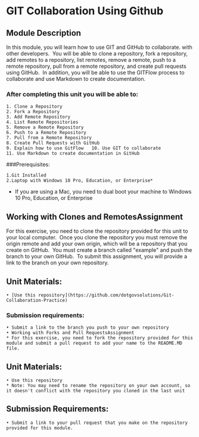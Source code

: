 # GIT Collaboration Using Github 
## Module Description
In this module, you will learn how to use GIT and GitHub to collaborate. with other developers.  You will be able to clone a repository, fork a repository, add remotes to a repository, list remotes, remove a remote, push to a remote repository, pull from a remote repository, and create pull requests using GitHub.  In addition, you will be able to use the GITFlow process to collaborate and use Markdown to create documentation. 

### After completing this unit you will be able to:

	1. Clone a Repository
	2. Fork a Repository
	3. Add Remote Repository
	4. List Remote Repositories
	5. Remove a Remote Repository
	6. Push to a Remote Repository
	7. Pull from a Remote Repository
	8. Create Pull Requests with GitHub
	9. Explain how to use GitFlow 	10. Use GIT to collaborate
	11. Use Markdown to create documentation in GitHub

###Prerequisites:

	1.Git Installed
	2.Laptop with Windows 10 Pro, Education, or Enterprise* 
* If you are using a Mac, you need to dual boot your machine to Windows 10 Pro, Education, or Enterprise

## Working with Clones and RemotesAssignment
For this exercise, you need to clone the repository provided for this unit to your local computer.  Once you clone the repository you must remove the origin remote and add your own origin, which will be a repository that you create on GitHub.  You must create a branch called "example" and push the branch to your own GitHub.  To submit this assignment, you will provide a link to the branch on your own repository.

## Unit Materials:
	• [Use this repository](https://github.com/dotgovsolutions/Git-Collaboration-Practice)
### Submission requirements:
	• Submit a link to the branch you push to your own repository 
	• Working with Forks and Pull RequestsAssignment
	* For this exercise, you need to fork the repository provided for this module and submit a pull request to add your name to the README.MD file.
##  Unit Materials:
	• Use this repository
	* Note: You may need to rename the repository on your own account, so it doesn't conflict with the repository you cloned in the last unit
## Submission Requirements:
	• Submit a link to your pull request that you make on the repository provided for this module.
